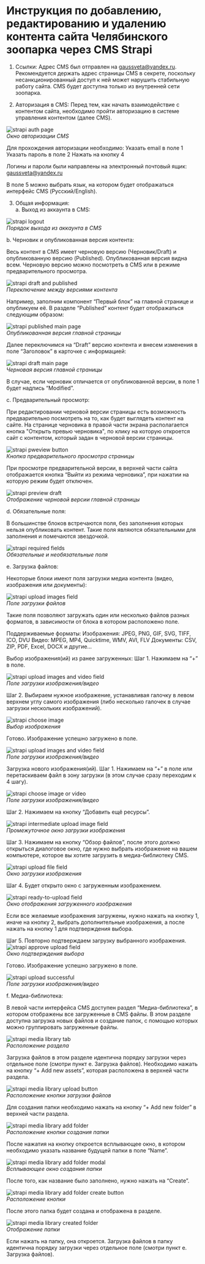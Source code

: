 # Инструкция по добавлению, редактированию и удалению контента сайта Челябинского зоопарка через CMS Strapi

1. Ссылки:
Адрес CMS был отправлен на gaussveta@yandex.ru.
Рекомендуется держать адрес страницы CMS в секрете, поскольку несанкционированный доступ к ней может нарушить стабильную работу сайта. CMS будет доступна только из внутренней сети  зоопарка.

2. Авторизация в CMS:
Перед тем, как начать взаимодействие с контентом сайта, необходимо пройти авторизацию в системе управления контентом (далее CMS).

![strapi auth page](./images/instruction-strapi-auth-page.png)<br/>
*Окно авторизации CMS*

Для прохождения авторизации необходимо:
Указать email в поле 1
Указать пароль в поле 2
Нажать на кнопку 4

Логины и пароли были направлены на электронный почтовый ящик: gaussveta@yandex.ru

В поле 5 можно выбрать язык, на котором будет отображаться интерфейс CMS (Русский/English).

3. Общая информация:<br/>
a. Выход из аккаунта в CMS:

![strapi logout](./images/instruction-strapi-logout.png)  
*Порядок выхода из аккаунта в CMS*  

b. Черновик и опубликованная версия контента:

Весь контент в CMS имеет черновую версию (Черновик/Draft) и опубликованную версию (Published).
Опубликованная версия видна всем.
Черновую версию можно посмотреть в CMS или в режиме предварительного просмотра.

![strapi draft and published](./images/instruction-strapi-draft-and-published.png)  
*Переключение между версиями контента* 

Например, заполним компонент “Первый блок” на главной странице и опубликуем её. В разделе “Published” контент будет отображаться следующим образом:

![strapi published main page](./images/instruction-strapi-published-main-page.png)  
*Опубликованная версия главной страницы*  

Далее переключимся на “Draft” версию контента и внесем изменения в поле “Заголовок” в карточке с информацией:

![strapi draft main page](./images/instruction-strapi-draft-main-page.png)  
*Черновая версия главной страницы*  

В случае, если черновик отличается от опубликованной версии, в поле 1 будет надпись “Modified”.

c. Предварительный просмотр:

При редактировании черновой версии страницы есть возможность предварительно посмотреть на то, как будет выглядеть контент на сайте. На странице черновика в правой части экрана располагается кнопка "Открыть превью черновика", по клику на которую откроется сайт с контентом, который задан в черновой версии страницы.

![strapi pweview button](./images/instruction-strapi-preview-button.png)  
*Кнопка предварительного просмотра страницы*  

При просмотре предварительной версии, в верхней части сайта отображается кнопка “Выйти из режима черновика”, при нажатии на которую режим будет отключен.

![strapi preview draft](./images/instruction-strapi-draft-preview.png)  
*Отображение черновой версии главной страницы* 

d. Обязательные поля:

В большинстве блоков  встречаются поля, без заполнения которых нельзя опубликовать контент. Такие поля являются обязательными для заполнения и помечаются  звездочкой.

![strapi required fields](./images/instruction-strapi-required-and-unrequired-fields.png)  
*Обязательные и необязательные поля*

e. Загрузка файлов:

Некоторые блоки имеют поля загрузки медиа контента (видео, изображения или документы):

![strapi upload images field](./images/instruction-strapi-upload-images.png)  
*Поле загрузки файлов* 

Такие поля позволяют загружать один или несколько файлов разных форматов, в зависимости от блока в котором расположено поле.

Поддерживаемые форматы:
Изображения: JPEG, PNG, GIF, SVG, TIFF, ICO, DVU
Видео: MPEG, MP4, Quicktime, WMV, AVI, FLV
Документы: CSV, ZIP, PDF, Excel, DOCX и другие…

Выбор изображения(ий) из ранее загруженных:
Шаг 1. Нажимаем на “+” в поле. 

![strapi upload images and video field](./images/instruction-strapi-upload-images-and-video.png)  
*Поле загрузки изображения/видео* 

Шаг 2. Выбираем нужное изображение, устанавливая галочку в левом верхнем углу самого изображения (либо несколько галочек в случае загрузки нескольких изображений).

![strapi choose image](./images/instruction-strapi-choose-image.png)  
*Выбор изображения*

Готово. Изображение успешно загружено в поле.

![strapi upload images and video field](./images/instruction-strapi-upload-images-and-video-field.png)<br/>
*Поле загрузки изображения/видео* 

Загрузка нового изображения(ий).
Шаг 1. Нажимаем на “+” в поле или перетаскиваем файл в зону загрузки (в этом случае сразу переходим к 4 шагу). 

![strapi choose image or video](./images/instruction-strapi-upload-new-images-and-video-field.png)  
*Поле загрузки изображения/видео*

Шаг 2. Нажимаем на кнопку “Добавить ещё ресурсы”.

![strapi intermediate upload image field](./images/instruction-strapi-intermediate-upload-image-field.png)  
*Промежуточное окно загрузки изображения*

Шаг 3. Нажимаем на кнопку “Обзор файлов”, после этого должно открыться диалоговое окно, где нужно выбрать изображение на вашем компьютере, которое вы хотите загрузить в медиа-библиотеку CMS.

![strapi upload file field](./images/instruction-strapi-upload-file-field.png)  
*Окно загрузки изображения*

Шаг 4. Будет открыто окно с загруженным изображением.

![strapi ready-to-upload field](./images/instruction-strapi-ready-to-upload-field.png)  
*Окно отображения загруженного изображения*

Если все желаемые изображения загружены, нужно нажать на кнопку 1, иначе на кнопку 2, выбрать дополнительные изображения, а после нажать на кнопку 1 для подтверждения выбора.

Шаг 5. Повторно подтверждаем загрузку выбранного изображения.
![strapi approve upload field](./images/instruction-strapi-approve-upload-field.png)  
*Окно подтверждения выбора*

Готово. Изображение успешно загружено в поле.

![strapi upload successful](./images/instruction-strapi-upload-successful.png)  
*Поле загрузки изображения/видео*

f. Медиа-библиотека:

В левой части интерфейса CMS доступен раздел “Медиа-библиотека”, в котором отображены все загруженные в CMS файлы. В этом разделе доступна загрузка новых файлов и создание папок, с помощью которых можно группировать загруженные файлы.

![strapi media library tab](./images/instruction-strapi-media-library-tab.png)  
*Расположение раздела*

Загрузка файлов в этом разделе идентична порядку загрузки через отдельное поле (смотри пункт e. Загрузка файлов). Необходимо нажать на кнопку “+ Add new assets”, которая расположена в верхней части раздела.

![strapi media library upload button](./images/instruction-strapi-media-library-upload-button.png)  
*Расположение кнопки загрузки файлов*

Для создания папки необходимо нажать на кнопку “+ Add new folder” в верхней части раздела.

![strapi media library add folder](./images/instruction-strapi-media-library-add-folder-button.png)  
*Расположение кнопки создания папки*

После нажатия на кнопку откроется всплывающее окно, в котором необходимо указать название будущей папки в поле “Name”.

![strapi media library add folder modal](./images/instruction-strapi-media-library-add-folder-modal.png)  
*Всплывающее окно создания папки*

После того, как название было заполнено, нужно нажать на “Create”.

![strapi media library add folder create button](./images/instruction-strapi-media-library-add-folder-create-button.png)  
*Расположение кнопки*

После этого папка будет создана и отображена в разделе.

![strapi media library created folder](./images/instruction-strapi-media-library-created-folder.png)  
*Отображение папки*

Если нажать на папку, она откроется. Загрузка файлов в папку идентична порядку загрузки через отдельное поле (смотри пункт e. Загрузка файлов).